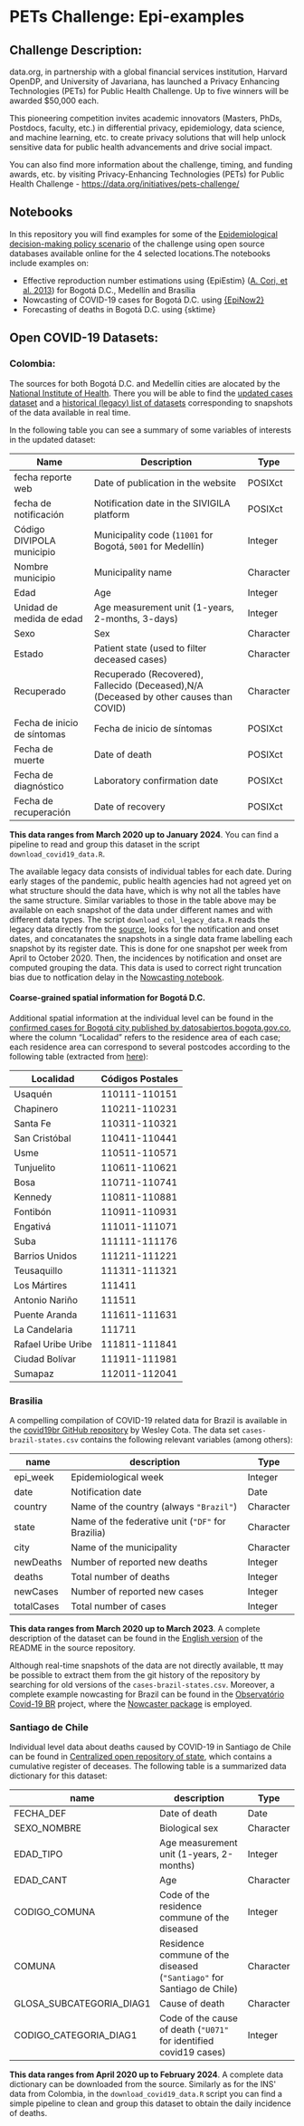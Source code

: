 # PETs Challenge: Epi-examples

## Challenge Description:

data.org, in partnership with a global financial services institution, Harvard OpenDP, and University of Javariana, has launched a Privacy Enhancing Technologies (PETs) for Public Health Challenge. Up to five winners will be awarded $50,000 each.

This pioneering competition invites academic innovators (Masters, PhDs, Postdocs, faculty, etc.) in differential privacy,  epidemiology, data science, and machine learning, etc. to create privacy solutions that will help unlock sensitive data for public health advancements and drive social impact.  

You can also find more information about the challenge, timing, and funding awards, etc. by visiting Privacy-Enhancing Technologies (PETs) for Public Health Challenge - https://data.org/initiatives/pets-challenge/

## Notebooks

In this repository you will find examples for some of the 
[Epidemiological decision-making policy scenario](https://data.org/initiatives/pets-challenge/about/) of the challenge 
using open source databases available online for the 4 selected locations.The notebooks include examples on:

- Effective reproduction number estimations using {EpiEstim} ([A. Cori, et al. 2013](https://academic.oup.com/aje/article-abstract/178/9/1505/89262)) for Bogotá D.C., 
Medellín and Brasília
- Nowcasting of COVID-19 cases for Bogotá D.C. using [{EpiNow2}](https://epiforecasts.io/EpiNow2/dev/index.html)
- Forecasting of deaths in Bogotá D.C. using {sktime}

## Open COVID-19 Datasets:

### Colombia:

The sources for both Bogotá D.C. and Medellín cities are alocated by the 
[National Institute of Health](https://www.ins.gov.co/Noticias/Paginas/coronavirus-casos.aspx). There you will be able to find the 
[updated cases dataset](https://www.datos.gov.co/Salud-y-Protecci-n-Social/Casos-positivos-de-COVID-19-en-Colombia-/gt2j-8ykr/data) 
and a [historical (legacy) list of datasets](https://www.ins.gov.co/Paginas/Boletines-casos-COVID-19-Colombia.aspx) 
corresponding to snapshots of the data available in real time.

In the following table you can see a summary of 
some variables of interests in the updated dataset:

|Name                     |Description                                            |Type     |
|-------------------------|-------------------------------------------------------|---------|
|fecha reporte web        |Date of publication in the website                     |POSIXct  |
|fecha de notificación    |Notification date in the SIVIGILA platform             |POSIXct  |
|Código DIVIPOLA municipio|Municipality code (`11001` for Bogotá, `5001` for Medellín)|Integer  |
|Nombre municipio         |Municipality name                                      |Character|
|Edad                     |Age                                                    |Integer  |
|Unidad de medida de edad |Age measurement unit (1-years, 2-months, 3-days)       |Integer  |
|Sexo                     |Sex                                                    |Character|
|Estado                   |Patient state (used to filter deceased cases)          |Character|
|Recuperado               |Recuperado (Recovered), Fallecido (Deceased),N/A (Deceased by other causes than COVID)                                                                            |Character|
|Fecha de inicio de síntomas|Fecha de inicio de síntomas                          |POSIXct  |
|Fecha de muerte          |Date of death                                          |POSIXct  |
|Fecha de diagnóstico     |Laboratory confirmation date                           |POSIXct  |
|Fecha de recuperación    |Date of recovery                                       |POSIXct  |

**This data ranges from March 2020 up to January 2024**. You can find a pipeline to read and group this dataset in the script 
`download_covid19_data.R`. 

The available legacy data consists of individual tables for each date. During 
early stages of the pandemic, public health agencies had not agreed yet on what 
structure should the data have, which is why not all the tables have the same 
structure. Similar variables to those in the table above may be available on 
each snapshot of the data under different names and with different data types. 
The script `download_col_legacy_data.R` reads the legacy data directly from the 
[source](https://www.ins.gov.co/Paginas/Boletines-casos-COVID-19-Colombia.aspx), 
looks for the notification and onset dates, and concatanates the snapshots in 
a single data frame labelling each snapshot by its register date. This is done 
for one snapshot per week from April to October 2020. Then, the incidences by 
notification and onset are computed grouping the data. This data is used to 
correct right truncation bias due to notfication delay in the 
[Nowcasting notebook](https://github.com/TRACE-LAC/pet-epi-notebooks/blob/main/notebooks/Nowcasting-EpiNow2.Rmd).

#### Coarse-grained spatial information for Bogotá D.C.

Additional spatial information at the individual level can be found in the [confirmed cases for Bogotá city published by datosabiertos.bogota.gov.co](https://datosabiertos.bogota.gov.co/dataset/numero-de-casos-confirmados-por-el-laboratorio-de-covid-19-bogota-d-c), where the column “Localidad” refers to the residence area of each case; each residence area can correspond to several postcodes according to the following table (extracted from [here](https://bogota.gov.co/mi-ciudad/gestion-publica/conoce-el-codigo-postal-de-barrio-o-localidad-en-bogota)):

| Localidad          | Códigos Postales |
| ------------------ | ---------------- |
| Usaquén            | 110111-110151    |
| Chapinero          | 110211-110231    |
| Santa Fe           | 110311-110321    |
| San Cristóbal      | 110411-110441    |
| Usme               | 110511-110571    |
| Tunjuelito         | 110611-110621    |
| Bosa               | 110711-110741    |
| Kennedy            | 110811-110881    |
| Fontibón           | 110911-110931    |
| Engativá           | 111011-111071    |
| Suba               | 111111-111176    |
| Barrios Unidos     | 111211-111221    |
| Teusaquillo        | 111311-111321    |
| Los Mártires       | 111411           |
| Antonio Nariño     | 111511           |
| Puente Aranda      | 111611-111631    |
| La Candelaria      | 111711           |
| Rafael Uribe Uribe | 111811-111841    |
| Ciudad Bolívar     | 111911-111981    |
| Sumapaz            | 112011-112041    |

### Brasilia

A compelling compilation of COVID-19 related data for Brazil is available in the
[covid19br GitHub repository](https://github.com/wcota/covid19br) by Wesley Cota.
The data set `cases-brazil-states.csv` contains the following relevant variables
(among others):

| name                            | description                                             | Type      |
|---------------------------------|---------------------------------------------------------|-----------|
| epi_week                        | Epidemiological week                                    | Integer   | 
| date                            | Notification date                                       | Date      |
| country                         | Name of the country (always `"Brazil"`)                 | Character |
| state                           | Name of the federative unit (`"DF"` for Brazilia)       | Character |
| city                            | Name of the municipality                                | Character |
| newDeaths                       | Number of reported new deaths                           | Integer   |
| deaths                          | Total number of deaths                                  | Integer   |
| newCases                        | Number of reported new cases                            | Integer   |
| totalCases                      | Total number of cases                                   | Integer   |

**This data ranges from March 2020 up to March 2023**. A complete description of the dataset can be found in the 
[English version](https://github.com/wcota/covid19br/blob/master/README.en.md) 
of the README in the source repository.

Although real-time snapshots of the data are not directly available, tt may be 
possible to extract them from the git history of the repository by searching for 
old versions of the `cases-brazil-states.csv`. Moreover, a complete example 
nowcasting for Brazil can be found in the 
[Observatório Covid-19 BR](https://github.com/covid19br) project, where the 
[Nowcaster package](https://github.com/covid19br/nowcaster) is employed.

### Santiago de Chile

Individual level data about deaths caused by COVID-19 in Santiago de Chile can 
be found in 
[Centralized open repository of state](https://datos.gob.cl/dataset/8982a05a-91f7-422d-97bc-3eee08fde784),
which contains a cumulative register of deceases. The following table is a 
summarized data dictionary for this dataset:

| name                      | description                                                           | Type      |
|---------------------------|-----------------------------------------------------------------------|-----------|
| FECHA_DEF                 | Date of death                                                         | Date      |
| SEXO_NOMBRE               | Biological sex                                                        | Character |
| EDAD_TIPO                 | Age measurement unit (1-years, 2-months)                              | Integer   |
| EDAD_CANT                 | Age                                                                   | Character |
| CODIGO_COMUNA             | Code of the residence commune of the diseased                         | Integer   |
| COMUNA                    | Residence commune of the diseased (`"Santiago"` for Santiago de Chile)| Character |
| GLOSA_SUBCATEGORIA_DIAG1  | Cause of death                                                        | Character |
| CODIGO_CATEGORIA_DIAG1    | Code of the cause of death (`"U071"` for identified covid19 cases)     | Integer   |

**This data ranges from April 2020 up to February 2024**. A complete data dictionary can be downloaded from the source. Similarly as for 
the INS' data from Colombia, in the `download_covid19_data.R` script you can find
a simple pipeline to clean and group this dataset to obtain the daily incidence 
of deaths.

